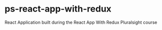 # ps-react-app-with-redux
React Application built during the React App With Redux Pluralsight course
